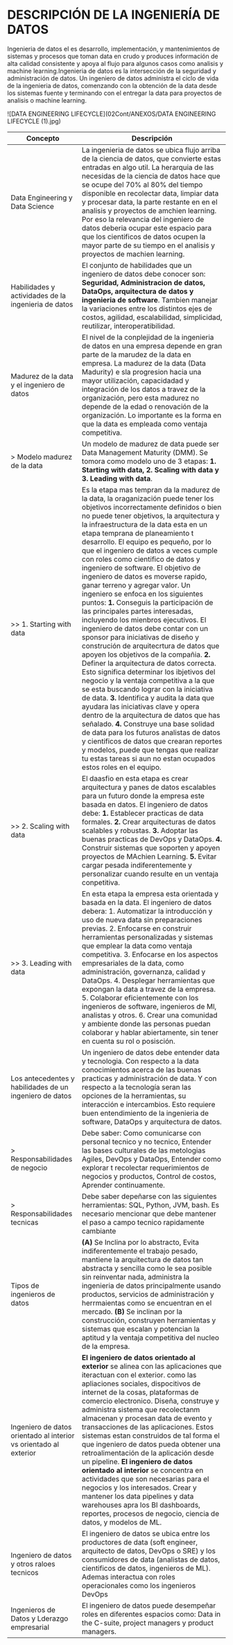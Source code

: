 # DESCRIPCIÓN DE LA INGENIERÍA DE DATOS

Ingenieria de datos el es desarrollo, implementación, y mantenimientos de sistemas y procesos que toman data en crudo y produces información de alta calidad consistente y apoya al flujo para algunos casos como analisis y machine learning.Ingenieria de datos es la intersección de la seguridad y administración de datos. Un ingeniero de datos administra el ciclo de vida de la ingenieria de datos, comenzando con la obtención de la data desde los sistemas fuente y terminando con el entregar la data para proyectos de analisis o machine learning.

![DATA ENGINEERING LIFECYCLE](02Cont/ANEXOS/DATA ENGINEERING LIFECYCLE (1).jpg)

|Concepto|Descripción|
|---|---|
|Data Engineering y Data Science|La ingenieria de datos se ubica flujo arriba de la ciencia de datos, que convierte estas entradas en algo util. La herarquia de las necesidas de la ciencia de datos hace que se ocupe del 70% al 80% del tiempo disponible en recolectar data, limpiar data y procesar data, la parte restante en en el analisis y proyectos de amchien learning. Por eso la relevancia del ingeniero de datos deberia ocupar este espacio para que los cientificos de datos ocupen la mayor parte de su tiempo en el analisis y proyectos de machien learning.|
|Habilidades y actividades de la ingenieria de datos|El conjunto de habilidades que un ingeniero de datos debe conocer son: **Seguridad, Administracion de datos, DataOps, arquitectura de datos y ingenieria de software**. Tambien manejar la variaciones entre los distintos ejes de costos, agilidad, escalabilidad, simplicidad, reutilizar, interoperatibilidad.|
|Madurez de la data y el ingeniero de datos|El nivel de la conplejidad de la ingenieria de datos en una empresa depende en gran parte de la marudez de la data en empresa. La madurez de la data (Data Madurity) e sla progresion hacia una mayor utilización, capacidadad y integración de los datos a travez de la organización, pero esta madurez no depende de la edad o renovación de la organización. Lo importante es la forma en que la data es empleada como ventaja competitiva.|
|> Modelo madurez de la data|Un modelo de madurez de data puede ser Data Management Maturity (DMM). Se tomora como modelo uno de 3 etapas: **1. Starting with data, 2. Scaling with data y 3. Leading with data**.|
|>> 1. Starting with data|Es la etapa mas tempran da la madurez de la data, la oraganización puede tener los objetivos incorrectamente definidos o bien no puede tener objetivos, la arquitectura y la infraestructura de la data esta en un etapa temprana de planeamiento t desarrollo. El equipo es pequeño, por lo que el ingeniero de datos a veces cumple con roles como cientifico de datos y ingeniero de software. El objetivo de ingeniero de datos es moverse rapido, ganar terreno y agregar valor. Un ingeniero se enfoca en los siguientes puntos: **1.** Conseguis la participación de las principales partes interesadas, incluyendo los mienbros ejecutivos. El ingeniero de datos debe contar con un sponsor para iniciativas de diseño y construción de arquitecrtura de datos que apoyen los objetivos de la compañia. **2.** Definer la arquitectura de datos correcta. Esto significa determinar los ibjetivos del negocio y la ventaja competitiva a la que se esta buscando lograr con la iniciativa de data. **3.** Identifica y audita la data que ayudara las iniciativas clave y opera dentro de la arquitectura de datos que has señalado. **4.** Construye una base solidad de data para los futuros analistas de datos y cientificos de datos que crearan reportes y modelos, puede que tengas que realizar tu estas tareas si aun no estan ocupados estos roles en el equipo.
|>> 2. Scaling with data| El daasfio en esta etapa es crear arquitectura y panes de datos escalables para un futuro donde la empresa este basada en datos. El ingeniero de datos debe: **1.** Establecer practicas de data formales. **2.** Crear arquitecturas de datos scalables y robustas. **3.** Adoptar las buenas practicas de DevOps y DataOps. **4.** Construir sistemas que soporten y apoyen proyectos de MAchien Learning. **5.** Evitar cargar pesada indiferentemente y personalizar cuando resulte en un ventaja conpetitiva.|
|>> 3. Leading with data|En esta etapa la empresa esta orientada y basada en la data. El ingeniero de datos debera: 1. Automatizar la introducción y uso de nueva data sin preparaciones previas. 2. Enfocarse en construir herramientas personalizadas y sistemas que emplear la data como ventaja competitiva. 3. Enfocarse en los aspectos empresariales de la data, como administración, governanza, calidad y DataOps. 4. Desplegar herramientas que expongan la data a travez de la empresa. 5. Colaborar eficientemente con los ingenieros de software, ingenieros de Ml, analistas y otros. 6. Crear una comunidad y ambiente donde las personas puedan colaborar y hablar abiertamente, sin tener en cuenta su rol o posisción.|
|Los antecedentes y habilidades de un ingeniero de datos| Un ingeniero de datos debe entender data y tecnologia. Con respecto a la data conocimientos acerca de las buenas practicas y administración de data. Y con respecto a la tecnología seran las opciones de la herramientas, su interacción e intercambios. Esto requiere buen entendimiento de la ingenieria de software, DataOps y arquitectura de datos.|
|> Responsabilidades de negocio|Debe saber: Como comunicarse con personal tecnico y no tecnico, Entender las bases culturales de las metologias Agiles, DevOps y DataOps, Entender como explorar t recolectar requerimientos de negocios y productos, Control de costos, Aprender continuamente.|
|> Responsabilidades tecnicas| Debe saber depeñarse con las siguientes herramientas: SQL, Python, JVM, bash. Es necesario mencionar que debe mantener el paso a campo tecnico rapidamente cambiante|
|Tipos de ingenieros de datos|**(A)** Se Inclina por lo abstracto, Evita indiferentemente el trabajo pesado, mantiene la arquitectura de datos tan abstracta y sencilla como le sea posible sin reinventar nada, administra la ingenieria de datos principalmente usando productos, servicios de administración y herrmaientas como se encuentran en el mercado. **(B)** Se inclinan por la construcción, construyen herramientas y sistemas que escalan y potencian la aptitud y la ventaja competitiva del nucleo de la empresa.|
|Ingeniero de datos orientado al interior vs orientado al exterior|**El ingeniero de datos orientado al exterior** se alinea con las aplicaciones que iteractuan con el exterior. como las apliaciones sociales, dispocitivos de internet de la cosas, plataformas de comercio electronico. Diseña, construye y administra sistema que recolectanm almacenan y procesan data de evento y transacciones de las aplicaciones. Estos sistemas estan construidos de tal forma el que ingeniero de datos pueda obtener una retroalimentación de la aplicación desde un pipeline. **El ingeniero de datos orientado al interior** se concentra en actividades que son necesarias para el negocios y los interesados. Crear y mantener los data pipelines y data warehouses apra los BI dashboards, reportes, procesos de negocio, ciencia de datos, y modelos de ML.|
|Ingeniero de datos y otros raloes tecnicos|El ingeniero de datos se ubica entre los productores de data (soft engineer, arquitecto de datos, DevOps o SRE) y los consumidores de data (analistas de datos, cientificos de datos, ingenieros de ML). Ademas interactua con roles operacionales como los ingenieros DevOps|
|Ingenieros de Datos y Lderazgo empresarial| El ingeniero de datos puede desempeñar roles en diferentes espacios como: Data in the C-suite, project managers y product managers.| 
